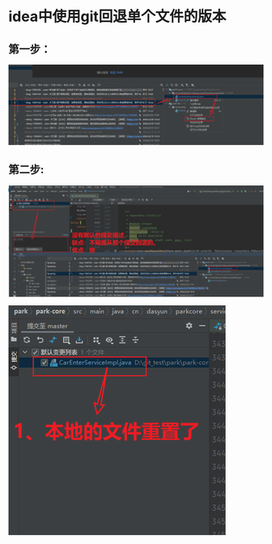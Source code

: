# idea中使用git回退单个文件的版本





## 第一步：

![image-20240223090828394](13idea中使用git回退单个文件的版本.assets/image-20240223090828394.png)





## 第二步:



![image-20240223092231281](13idea中使用git回退单个文件的版本.assets/image-20240223092231281.png)





![image-20240223092449775](13idea中使用git回退单个文件的版本.assets/image-20240223092449775.png)